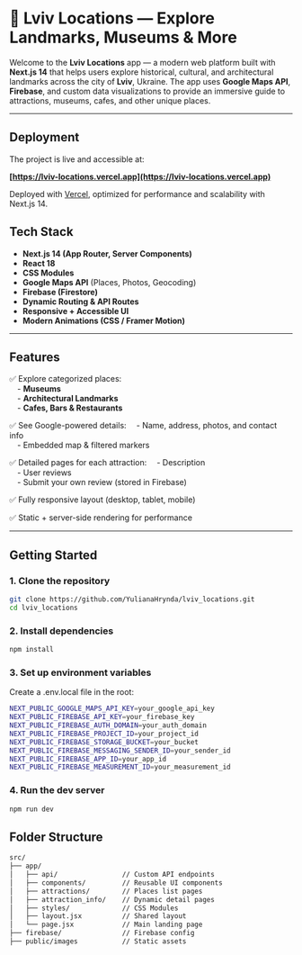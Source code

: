 # 🌆 Lviv Locations — Explore Landmarks, Museums & More

Welcome to the **Lviv Locations** app — a modern web platform built with **Next.js 14** that helps users explore historical, cultural, and architectural landmarks across the city of **Lviv**, Ukraine. The app uses **Google Maps API**, **Firebase**, and custom data visualizations to provide an immersive guide to attractions, museums, cafes, and other unique places.

---
## Deployment

The project is live and accessible at:

**[https://lviv-locations.vercel.app](https://lviv-locations.vercel.app)**

Deployed with [Vercel](https://vercel.com), optimized for performance and scalability with Next.js 14.


## Tech Stack

- **Next.js 14 (App Router, Server Components)**
- **React 18**
- **CSS Modules**
- **Google Maps API** (Places, Photos, Geocoding)
- **Firebase (Firestore)**
- **Dynamic Routing & API Routes**
- **Responsive + Accessible UI**
- **Modern Animations (CSS / Framer Motion)**

---

## Features

✅ Explore categorized places:  
 - **Museums**  
 - **Architectural Landmarks**  
 - **Cafes, Bars & Restaurants**

✅ See Google-powered details:
 - Name, address, photos, and contact info  
 - Embedded map & filtered markers  

✅ Detailed pages for each attraction:
 - Description  
 - User reviews  
 - Submit your own review (stored in Firebase)

✅ Fully responsive layout (desktop, tablet, mobile)

✅ Static + server-side rendering for performance

---

## Getting Started

### 1. Clone the repository

```bash
git clone https://github.com/YulianaHrynda/lviv_locations.git
cd lviv_locations
```

### 2. Install dependencies

```bash
npm install
```

### 3. Set up environment variables

Create a .env.local file in the root:

```bash
NEXT_PUBLIC_GOOGLE_MAPS_API_KEY=your_google_api_key
NEXT_PUBLIC_FIREBASE_API_KEY=your_firebase_key
NEXT_PUBLIC_FIREBASE_AUTH_DOMAIN=your_auth_domain
NEXT_PUBLIC_FIREBASE_PROJECT_ID=your_project_id
NEXT_PUBLIC_FIREBASE_STORAGE_BUCKET=your_bucket
NEXT_PUBLIC_FIREBASE_MESSAGING_SENDER_ID=your_sender_id
NEXT_PUBLIC_FIREBASE_APP_ID=your_app_id
NEXT_PUBLIC_FIREBASE_MEASUREMENT_ID=your_measurement_id
```

### 4. Run the dev server

```bash
npm run dev
```

## Folder Structure

```bash
src/
├── app/
│   ├── api/                // Custom API endpoints
│   ├── components/         // Reusable UI components
│   ├── attractions/        // Places list pages
│   ├── attraction_info/    // Dynamic detail pages
│   ├── styles/             // CSS Modules
│   ├── layout.jsx          // Shared layout
│   └── page.jsx            // Main landing page
├── firebase/               // Firebase config
├── public/images           // Static assets
```
